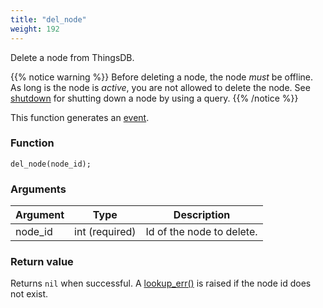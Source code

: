 ```yaml
---
title: "del_node"
weight: 192
---
```


Delete a node from ThingsDB.

{{% notice warning %}}
Before deleting a node, the node *must* be offline. As long is the node is *active*, you are not allowed
to delete the node. See [shutdown](../../node-api/shutdown) for shutting down a node by using a query.
{{% /notice %}}

This function generates an [event](../../overview/events).

### Function

`del_node(node_id);`

### Arguments

Argument | Type | Description
-------- | ---- | -----------
node_id | int (required) | Id of the node to delete.

### Return value

Returns `nil` when successful. A [lookup_err()](../../errors/lookup_err) is raised if the node id does not exist.
